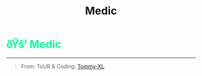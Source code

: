 ﻿---
lang: en-US
title: Medic
prev: Mechanic
next: Medium
---
# <font color="#00ff97">ðŸš‘ <b>Medic</b></font> <Badge text="Support" type="tip" vertical="middle"/>
---

> From: ToUR & Coding: [Tommy-XL](https://github.com/Tommy-XL)


